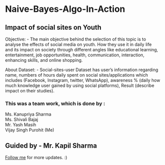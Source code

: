 # Naive-Bayes-Algo-In-Action
## Impact of social sites on Youth
Objective: - The main objective behind the selection of this topic is to analyse the effects of social media on youth. How they use it in daily life and its impact on society through different angles like educational learning, entertainment, job
opportunities, health, communication, interaction, enhancing skills, and online shopping.

About Dataset: - Social-sites-user Dataset has user’s information regarding name, numbers of hours daily spent on social sites/applications which includes (Facebook, Instagram, twitter, WhatsApp), awareness % (daily how much knowledge user gained by using social platforms), Result (describe impact on their studies).


### This was a team work, which is done by :

Ms. Kanupriya Sharma <br/>
Ms. Shivali Bajaj <br/>
Mr. Yash Masih <br/>
Vijay Singh Purohit (Me)



## Guided by - Mr. Kapil Sharma

[Follow me](https://github.com/vijaypurohit322/) for more updates.
 :)
